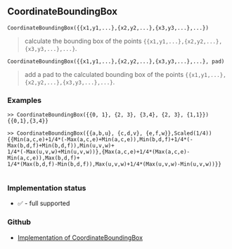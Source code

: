 ## CoordinateBoundingBox

```
CoordinateBoundingBox({{x1,y1,...},{x2,y2,...},{x3,y3,...},...})
```

> calculate the bounding box of the points `{{x1,y1,...},{x2,y2,...},{x3,y3,...},...}`.
 
```
CoordinateBoundingBox({{x1,y1,...},{x2,y2,...},{x3,y3,...},...}, pad)
```

> add a pad to the calculated bounding box of the points `{{x1,y1,...},{x2,y2,...},{x3,y3,...},...}`.
 

### Examples

```
>> CoordinateBoundingBox({{0, 1}, {2, 3}, {3,4}, {2, 3}, {1,1}})
{{0,1},{3,4}}
        
>> CoordinateBoundingBox({{a,b,u}, {c,d,v}, {e,f,w}},Scaled(1/4))
{{Min(a,c,e)+1/4*(-Max(a,c,e)+Min(a,c,e)),Min(b,d,f)+1/4*(-Max(b,d,f)+Min(b,d,f)),Min(u,v,w)+
1/4*(-Max(u,v,w)+Min(u,v,w))},{Max(a,c,e)+1/4*(Max(a,c,e)-Min(a,c,e)),Max(b,d,f)+
1/4*(Max(b,d,f)-Min(b,d,f)),Max(u,v,w)+1/4*(Max(u,v,w)-Min(u,v,w))}}
            
```






### Implementation status

* &#x2705; - full supported

### Github

* [Implementation of CoordinateBoundingBox](https://github.com/axkr/symja_android_library/blob/master/symja_android_library/matheclipse-core/src/main/java/org/matheclipse/core/builtin/ComputationalGeometryFunctions.java#L634) 
